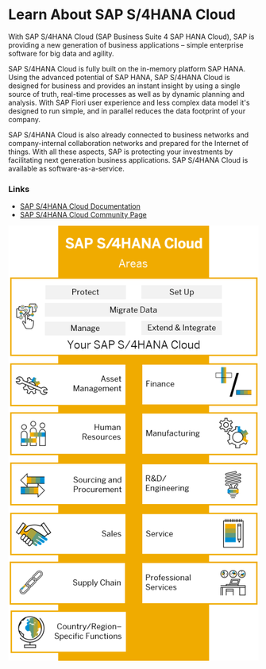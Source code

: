 # Learn About SAP S/4HANA Cloud

With SAP S/4HANA Cloud (SAP Business Suite 4 SAP HANA Cloud), SAP is providing a new generation of business applications – simple enterprise software for big data and agility.

SAP S/4HANA Cloud is fully built on the in-memory platform SAP HANA. Using the advanced potential of SAP HANA, SAP S/4HANA Cloud is designed for business and provides an instant insight by using a single source of truth, real-time processes as well as by dynamic planning and analysis. With SAP Fiori user experience and less complex data model it's designed to run simple, and in parallel reduces the data footprint of your company.

SAP S/4HANA Cloud is also already connected to business networks and company-internal collaboration networks and prepared for the Internet of things. With all these aspects, SAP is protecting your investments by facilitating next generation business applications. SAP S/4HANA Cloud is available as software-as-a-service.

### Links

* [SAP S/4HANA Cloud Documentation](https://help.sap.com/docs/SAP_S4HANA_CLOUD?locale=en-US)
* [SAP S/4HANA Cloud Community Page](https://community.sap.com/topics/s4hana-cloud)

![S4HC](./images/s4hc.png)
